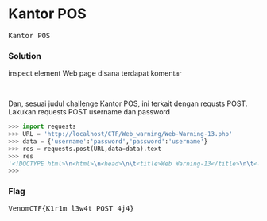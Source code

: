 <h1><b>Kantor POS</h1></b>
<pre>
Kantor POS
</pre>
</b><h3>Solution</h3></b>
<p>inspect element Web page disana terdapat komentar</p>
<pre>
<!--username : password | password : username -->
</pre>
<p>Dan, sesuai judul challenge Kantor POS, ini terkait dengan requsts POST. Lakukan requests POST username dan password</p>

```python
>>> import requests
>>> URL = 'http://localhost/CTF/Web_warning/Web-Warning-13.php'
>>> data = {'username':'password','password':'username'}
>>> res = requests.post(URL,data=data).text
>>> res
'<!DOCTYPE html>\n<html>\n<head>\n\t<title>Web Warning-13</title>\n\t<link rel="stylesheet" type="text/css" href="most_template.css" media="all" />\n</head>\n<body align=\'center\' >\n<h3>Mau kirim cepat?, kirim lewat post aja. dijamin OK</h3>Flag is VenomCTF{K1r1m_l3w4t_POST_4j4}<!--username : password | password : username -->\n</body>\n</html>\n'
>>> 
```
</b><h3>Flag</h3></b>
<pre>
VenomCTF{K1r1m_l3w4t_POST_4j4}
</pre>
